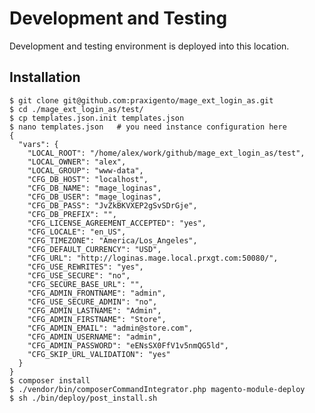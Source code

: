 # Development and Testing

Development and testing environment is deployed into this location.

## Installation

    $ git clone git@github.com:praxigento/mage_ext_login_as.git
    $ cd ./mage_ext_login_as/test/
    $ cp templates.json.init templates.json
    $ nano templates.json   # you need instance configuration here
    {
      "vars": {
        "LOCAL_ROOT": "/home/alex/work/github/mage_ext_login_as/test",
        "LOCAL_OWNER": "alex",
        "LOCAL_GROUP": "www-data",
        "CFG_DB_HOST": "localhost",
        "CFG_DB_NAME": "mage_loginas",
        "CFG_DB_USER": "mage_loginas",
        "CFG_DB_PASS": "JvZkBKVXEP2gSvSDrGje",
        "CFG_DB_PREFIX": "",
        "CFG_LICENSE_AGREEMENT_ACCEPTED": "yes",
        "CFG_LOCALE": "en_US",
        "CFG_TIMEZONE": "America/Los_Angeles",
        "CFG_DEFAULT_CURRENCY": "USD",
        "CFG_URL": "http://loginas.mage.local.prxgt.com:50080/",
        "CFG_USE_REWRITES": "yes",
        "CFG_USE_SECURE": "no",
        "CFG_SECURE_BASE_URL": "",
        "CFG_ADMIN_FRONTNAME": "admin",
        "CFG_USE_SECURE_ADMIN": "no",
        "CFG_ADMIN_LASTNAME": "Admin",
        "CFG_ADMIN_FIRSTNAME": "Store",
        "CFG_ADMIN_EMAIL": "admin@store.com",
        "CFG_ADMIN_USERNAME": "admin",
        "CFG_ADMIN_PASSWORD": "eENsSX0FfV1v5nmQG5ld",
        "CFG_SKIP_URL_VALIDATION": "yes"
      }
    }
    $ composer install
    $ ./vendor/bin/composerCommandIntegrator.php magento-module-deploy
    $ sh ./bin/deploy/post_install.sh


